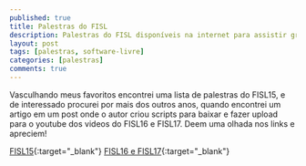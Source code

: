 ```yaml
---
published: true
title: Palestras do FISL
description: Palestras do FISL disponíveis na internet para assistir gratuitamente
layout: post
tags: [palestras, software-livre]
categories: [palestras]
comments: true
---
```

Vasculhando meus favoritos encontrei uma lista de palestras do FISL15, e de interessado procurei por mais dos outros anos, quando encontrei um artigo em um post onde o autor criou scripts para baixar e fazer upload para o youtube dos videos do FISL16 e FISL17. Deem uma olhada nos links e apreciem!

[FISL15](http://papers.softwarelivre.org/papers_ng/public/new_grid){:target="_blank"}
[FISL16 e FISL17](http://helio.loureiro.eng.br/index.php/programacao/332-palestras-do-fisl-no-youtube){:target="_blank"}
